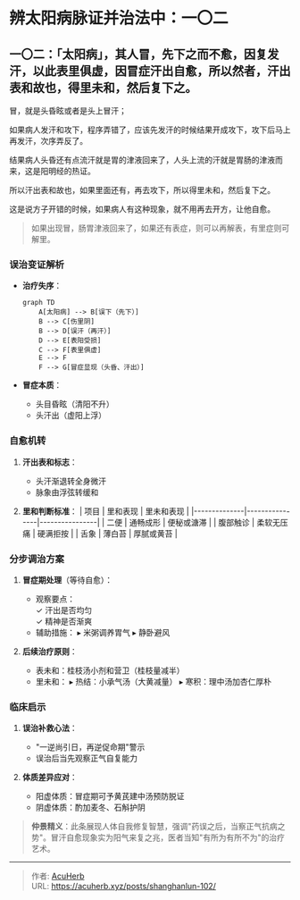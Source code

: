# 辨太阳病脉证并治法中：一〇二


## 一〇二：「太阳病」，其人冒，先下之而不愈，因复发汗，以此表里俱虚，因冒症汗出自愈，所以然者，汗出表和故也，得里未和，然后复下之。

<!--more-->

冒，就是头昏眩或者是头上冒汗；

如果病人发汗和攻下，程序弄错了，应该先发汗的时候结果开成攻下，攻下后马上再发汗，次序弄反了。

结果病人头昏还有点流汗就是胃的津液回来了，人头上流的汗就是胃肠的津液而来，这是阳明经的热证。

所以汗出表和故也，如果里面还有，再去攻下，所以得里未和，然后复下之。

这是说方子开错的时候，如果病人有这种现象，就不用再去开方，让他自愈。

> 如果出现冒，肠胃津液回来了，如果还有表症，则可以再解表，有里症则可解里。

### 误治变证解析
- **治疗失序**：
  ```mermaid
  graph TD
      A[太阳病] --> B[误下（先下）]
      B --> C[伤里阴]
      B --> D[误汗（再汗）]
      D --> E[表阳受损]
      C --> F[表里俱虚]
      E --> F
      F --> G[冒症显现（头昏、汗出）]
  ```

- **冒症本质**：
  - 头目昏眩（清阳不升）
  - 头汗出（虚阳上浮）

### 自愈机转
1. **汗出表和标志**：
   - 头汗渐退转全身微汗
   - 脉象由浮弦转缓和

2. **里和判断标准**：
   | 项目         | 里和表现       | 里未和表现     |
   |--------------|----------------|----------------|
   | 二便         | 通畅成形       | 便秘或溏滞     |
   | 腹部触诊     | 柔软无压痛     | 硬满拒按       |
   | 舌象         | 薄白苔         | 厚腻或黄苔     |

### 分步调治方案
1. **冒症期处理**（等待自愈）：
   - 观察要点：  
     ✓ 汗出是否均匀  
     ✓ 精神是否渐爽  
   - 辅助措施：
     ▸ 米粥调养胃气
     ▸ 静卧避风

2. **后续治疗原则**：
   - 表未和：桂枝汤小剂和营卫（桂枝量减半）
   - 里未和：
     ▸ 热结：小承气汤（大黄减量）
     ▸ 寒积：理中汤加杏仁厚朴

### 临床启示
1. **误治补救心法**：
   - "一逆尚引日，再逆促命期"警示
   - 误治后当先观察正气自复能力

2. **体质差异应对**：
   - 阳虚体质：冒症期可予黄芪建中汤预防脱证
   - 阴虚体质：酌加麦冬、石斛护阴

> **仲景精义**：此条展现人体自我修复智慧，强调"药误之后，当察正气抗病之势"。冒汗自愈现象实为阳气来复之兆，医者当知"有所为有所不为"的治疗艺术。

---

> 作者: [AcuHerb](https://acuherb.xyz)  
> URL: https://acuherb.xyz/posts/shanghanlun-102/  

